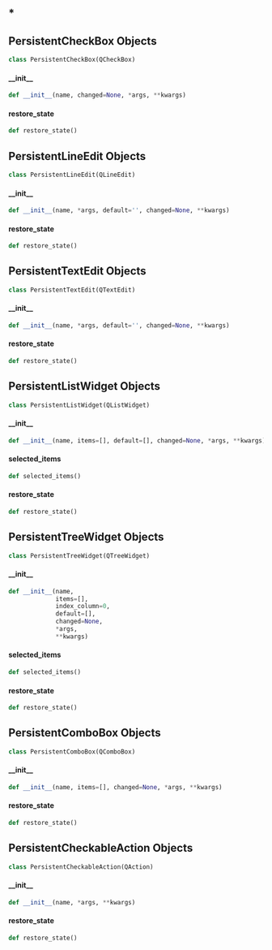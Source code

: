 <a id="widgets.persistent_widgets.*"></a>

## \*

<a id="widgets.persistent_widgets.PersistentCheckBox"></a>

## PersistentCheckBox Objects

```python
class PersistentCheckBox(QCheckBox)
```

<a id="widgets.persistent_widgets.PersistentCheckBox.__init__"></a>

#### \_\_init\_\_

```python
def __init__(name, changed=None, *args, **kwargs)
```

<a id="widgets.persistent_widgets.PersistentCheckBox.restore_state"></a>

#### restore\_state

```python
def restore_state()
```

<a id="widgets.persistent_widgets.PersistentLineEdit"></a>

## PersistentLineEdit Objects

```python
class PersistentLineEdit(QLineEdit)
```

<a id="widgets.persistent_widgets.PersistentLineEdit.__init__"></a>

#### \_\_init\_\_

```python
def __init__(name, *args, default='', changed=None, **kwargs)
```

<a id="widgets.persistent_widgets.PersistentLineEdit.restore_state"></a>

#### restore\_state

```python
def restore_state()
```

<a id="widgets.persistent_widgets.PersistentTextEdit"></a>

## PersistentTextEdit Objects

```python
class PersistentTextEdit(QTextEdit)
```

<a id="widgets.persistent_widgets.PersistentTextEdit.__init__"></a>

#### \_\_init\_\_

```python
def __init__(name, *args, default='', changed=None, **kwargs)
```

<a id="widgets.persistent_widgets.PersistentTextEdit.restore_state"></a>

#### restore\_state

```python
def restore_state()
```

<a id="widgets.persistent_widgets.PersistentListWidget"></a>

## PersistentListWidget Objects

```python
class PersistentListWidget(QListWidget)
```

<a id="widgets.persistent_widgets.PersistentListWidget.__init__"></a>

#### \_\_init\_\_

```python
def __init__(name, items=[], default=[], changed=None, *args, **kwargs)
```

<a id="widgets.persistent_widgets.PersistentListWidget.selected_items"></a>

#### selected\_items

```python
def selected_items()
```

<a id="widgets.persistent_widgets.PersistentListWidget.restore_state"></a>

#### restore\_state

```python
def restore_state()
```

<a id="widgets.persistent_widgets.PersistentTreeWidget"></a>

## PersistentTreeWidget Objects

```python
class PersistentTreeWidget(QTreeWidget)
```

<a id="widgets.persistent_widgets.PersistentTreeWidget.__init__"></a>

#### \_\_init\_\_

```python
def __init__(name,
             items=[],
             index_column=0,
             default=[],
             changed=None,
             *args,
             **kwargs)
```

<a id="widgets.persistent_widgets.PersistentTreeWidget.selected_items"></a>

#### selected\_items

```python
def selected_items()
```

<a id="widgets.persistent_widgets.PersistentTreeWidget.restore_state"></a>

#### restore\_state

```python
def restore_state()
```

<a id="widgets.persistent_widgets.PersistentComboBox"></a>

## PersistentComboBox Objects

```python
class PersistentComboBox(QComboBox)
```

<a id="widgets.persistent_widgets.PersistentComboBox.__init__"></a>

#### \_\_init\_\_

```python
def __init__(name, items=[], changed=None, *args, **kwargs)
```

<a id="widgets.persistent_widgets.PersistentComboBox.restore_state"></a>

#### restore\_state

```python
def restore_state()
```

<a id="widgets.persistent_widgets.PersistentCheckableAction"></a>

## PersistentCheckableAction Objects

```python
class PersistentCheckableAction(QAction)
```

<a id="widgets.persistent_widgets.PersistentCheckableAction.__init__"></a>

#### \_\_init\_\_

```python
def __init__(name, *args, **kwargs)
```

<a id="widgets.persistent_widgets.PersistentCheckableAction.restore_state"></a>

#### restore\_state

```python
def restore_state()
```

